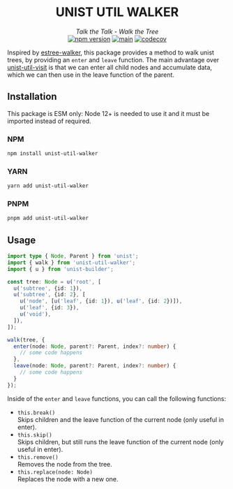 <div align="center">

# UNIST UTIL WALKER
_Talk the Talk - Walk the Tree_  
[![npm version](https://badge.fury.io/js/unist-util-walker.svg)](https://badge.fury.io/js/unist-util-walker)
[![main](https://github.com/0phoff/unist-util-walker/actions/workflows/main.yml/badge.svg)](https://github.com/0phoff/unist-util-walker/actions/workflows/main.yml)
[![codecov](https://codecov.io/gh/0phoff/unist-util-walker/branch/main/graph/badge.svg?token=Y7P3PF5SKQ)](https://codecov.io/gh/0phoff/unist-util-walker)

</div>

Inspired by [estree-walker](https://github.com/Rich-Harris/estree-walker), this package provides a method to walk unist trees, by providing an `enter` and `leave` function.
The main advantage over [unist-util-visit](https://github.com/syntax-tree/unist-util-visit) is that we can enter all child nodes and accumulate data,
which we can then use in the leave function of the parent.

## Installation
This package is ESM only: Node 12+ is needed to use it and it must be imported instead of required.

### NPM
```bash
npm install unist-util-walker
```

### YARN
```bash
yarn add unist-util-walker
```

### PNPM
```bash
pnpm add unist-util-walker
```

## Usage
```typescript
import type { Node, Parent } from 'unist';
import { walk } from 'unist-util-walker';
import { u } from 'unist-builder';

const tree: Node = u('root', [
  u('subtree', {id: 1}),
  u('subtree', {id: 2}, [
    u('node', [u('leaf', {id: 1}), u('leaf', {id: 2})]),
    u('leaf', {id: 3}),
    u('void'),
  ]),
]);

walk(tree, {
  enter(node: Node, parent?: Parent, index?: number) {
    // some code happens
  },
  leave(node: Node, parent?: Parent, index?: number) {
    // some code happens
  }
});
```

Inside of the `enter` and `leave` functions, you can call the following functions:

- `this.break()`  
  Skips children and the leave function of the current node (only useful in enter).
- `this.skip()`  
  Skips children, but still runs the leave function of the current node (only useful in enter).
- `this.remove()`  
  Removes the node from the tree.
- `this.replace(node: Node)`  
  Replaces the node with a new one.
